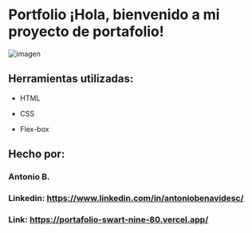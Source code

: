 # Portfolio ¡Hola, bienvenido a mi proyecto de portafolio!

![imagen](https://cdn1.gnarususercontent.com.br/6/450324/9facae6f-79bf-48f3-b3a9-b4f9284802d7.png)  
## Herramientas utilizadas:

* HTML

* CSS

* Flex-box

## Hecho por:

### Antonio B.

### Linkedin: https://www.linkedin.com/in/antoniobenavidesc/

### Link: https://portafolio-swart-nine-80.vercel.app/
